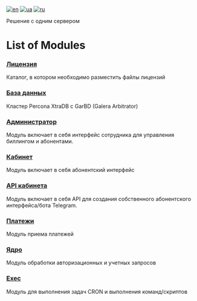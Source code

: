 [![en](https://img.shields.io/badge/lang-en-red.svg)](README.md)
[![ua](https://img.shields.io/badge/lang-ua-yellow.svg)](README.ua.md)
[![ru](https://img.shields.io/badge/lang-ru-blue.svg)](README.ru.md)

Решение с одним сервером

# List of Modules

### [Лицензия](license/README.md)
Каталог, в котором необходимо разместить файлы лицензий

### [База данных](database/README.md)
Кластер Percona XtraDB с GarBD (Galera Arbitrator)

### [Администратор](admin/README.md)
Модуль включает в себя интерфейс сотрудника для управления биллингом и абонентами.

### [Кабинет](кабинет/README.md)
Модуль включает в себя абонентский интерфейс

### [API кабинета](cabinet_api/README.md)
Модуль включает в себя API для создания собственного абонентского интерфейса/бота Telegram.

### [Платежи](платежи/README.md)
Модуль приема платежей

### [Ядро](kernel/README.md)
Модуль обработки авторизационных и учетных запросов

### [Exec](exec/README.md)
Модуль для выполнения задач CRON и выполнения команд/скриптов

